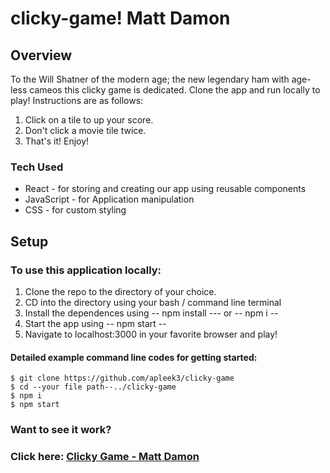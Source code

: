 # clicky-game! Matt Damon


## Overview
To the Will Shatner of the modern age; the new legendary ham with age-less cameos this clicky game is dedicated. Clone the app and run locally to play! Instructions are as follows:

1. Click on a tile to up your score.
1. Don't click a movie tile twice.
1. That's it! Enjoy!

### Tech Used
* React - for storing and creating our app using reusable components
* JavaScript - for Application manipulation
* CSS - for custom styling

## Setup

### To use this application locally:
1. Clone the repo to the directory of your choice.
1. CD into the directory using your bash / command line terminal
1. Install the dependences using -- npm install --- or -- npm i --
1. Start the app using -- npm start --
1. Navigate to localhost:3000 in your favorite browser and play!


#### Detailed example command line codes for getting started: 

    $ git clone https://github.com/apleek3/clicky-game
    $ cd --your file path--../clicky-game
    $ npm i
    $ npm start


### Want to see it work?
### Click here: [Clicky Game - Matt Damon](https://youtu.be/QMuNO5OlTqQ)

